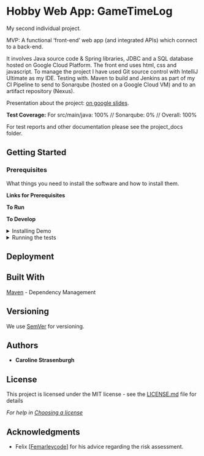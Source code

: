 # Hobby Web App: GameTimeLog

My second individual project.

MVP: A functional ‘front-end’ web app (and integrated APIs) which connect to a back-end.

It involves Java source code & Spring libraries, JDBC and a SQL database hosted on Google Cloud Platform. The front end uses html, css and javascript. To manage the project I have used Git source control with IntelliJ Ultimate as my IDE. Testing with. Maven to build and Jenkins as part of my CI Pipeline to send to Sonarqube (hosted on a Google Cloud VM) and to an artifact repository (Nexus).

Presentation about the project: [on google slides](https://docs.google.com/presentation/d/1wznZu-mg9XHuvzp51Q3ZPYwYu3qjcSRW8Uu_N3bzJ_g/edit?usp=sharing).

**Test Coverage:** For src/main/java: 100% // Sonarqube: 0% // Overall: 100%

For test reports and other documentation please see the project_docs folder.

## Getting Started

### Prerequisites
What things you need to install the software and how to install them.

**Links for Prerequisites**

**To Run**

**To Develop**


<details>
<summary>Installing Demo</summary>

A step by step series of examples that tell you how to get a development env running

Say what the step will be

```
Give the example
```

And repeat

```
until finished
```

End with an example of getting some data out of the system or using it for a little demo
</details>

<details>
<summary>Running the tests</summary>

### Unit Tests 
JUnit is used for unit tests. A unit test will test individual methods within a class for functionality.

```
Give an example of why and how to run them
```

### Integration Tests 
Mockito is used for intergration testing. It tests how different classes interact with each other. By 'mocking' the functions that a method/class relies on we can see how the code we are testing works by assuming the parts it relies on work too.

```
Give an example of why and how to run them
```

### Coding style tests (static analysis)
Sonarqube is used for static analysis. I used it to see how well my code conformed to an industry standard, the amount of coverage for my tests, and also highlighting bugs and security warnings.

```
Give an example of why and how to run them
```
</details>


## Deployment

## Built With

[Maven](https://maven.apache.org/) - Dependency Management

## Versioning

We use [SemVer](http://semver.org/) for versioning.

## Authors

* **Caroline Strasenburgh**

## License

This project is licensed under the MIT license - see the [LICENSE.md](LICENSE.md) file for details 

*For help in [Choosing a license](https://choosealicense.com/)*

## Acknowledgments

* Felix [[Femarleycode](https://github.com/Femarleycode)]
for his advice regarding the risk assessment.